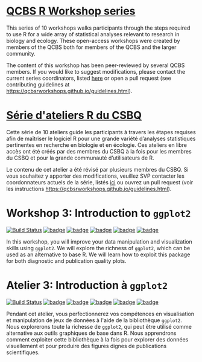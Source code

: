 # [QCBS R Workshop series](https://wiki.qcbs.ca/r)

This series of 10 workshops walks participants through the steps required to use R for a wide array of statistical analyses relevant to research in biology and ecology. These open-access workshops were created by members of the QCBS both for members of the QCBS and the larger community.

The content of this workshop has been peer-reviewed by several QCBS members. If you would like to suggest modifications, please contact the current series coordinators, listed [here](https://wiki.qcbs.ca/r) or open a pull request (see contributing guidelines at https://qcbsrworkshops.github.io/guidelines.html).

# [Série d'ateliers R du CSBQ](https://wiki.qcbs.ca/r)

Cette série de 10 ateliers guide les participants à travers les étapes requises afin de maîtriser le logiciel R pour une grande variété d’analyses statistiques pertinentes en recherche en biologie et en écologie. Ces ateliers en libre accès ont été créés par des membres du CSBQ à la fois pour les membres du CSBQ et pour la grande communauté d’utilisateurs de R.

Le contenu de cet atelier a été révisé par plusieurs membres du CSBQ. Si vous souhaitez y apporter des modifications, veuillez SVP contacter les coordonnateurs actuels de la série, listés [ici](https://wiki.qcbs.ca/r)
ou ouvrez un pull request (voir les instructions https://qcbsrworkshops.github.io/guidelines.html).



# Workshop 3: Introduction to `ggplot2`
[![Build Status](https://img.shields.io/travis/QCBSRworkshops/workshop03/dev?style=flat-square&logo=travis)](https://travis-ci.org/QCBSRworkshops/workshop03)
[![badge](https://img.shields.io/static/v1?style=flat-square&label=repo&message=dev&color=6f42c1&logo=github)](https://github.com/QCBSRworkshops/workshop03)
[![badge](https://img.shields.io/static/v1?style=flat-square&label=wiki&message=03&logo=wikipedia)](https://wiki.qcbs.ca/r_workshop3)
[![badge](https://img.shields.io/static/v1?style=flat-square&label=Slides&message=03&color=red&logo=html5)](https://qcbsrworkshops.github.io/workshop03/workshop03-en/workshop03-en.html)
[![badge](https://img.shields.io/static/v1?style=flat-square&label=Slides&message=03&color=red&logo=adobe-acrobat-reader)](https://qcbsrworkshops.github.io/workshop03/workshop03-en/workshop03-en.pdf)
[![badge](https://img.shields.io/static/v1?style=flat-square&label=script&message=03&color=2a50b8&logo=r)](https://qcbsrworkshops.github.io/workshop03/workshop03-en/workshop03-en.R)

In this workshop, you will improve your data manipulation and visualization skills using `ggplot2`. We will explore the richness of `ggplot2`, which can be used as an alternative to base R. We will learn how to exploit this package for both diagnostic and publication quality plots.


# Atelier 3: Introduction à `ggplot2`

[![Build Status](https://img.shields.io/travis/QCBSRworkshops/workshop03/dev?style=flat-square&logo=travis)](https://travis-ci.org/QCBSRworkshops/workshop03)
[![badge](https://img.shields.io/static/v1?style=flat-square&label=repo&message=dev&color=6f42c1&logo=github)](https://github.com/QCBSRworkshops/workshop03)
[![badge](https://img.shields.io/static/v1?style=flat-square&label=wiki&message=03&logo=wikipedia)](https://wiki.qcbs.ca/r_atelier3)
[![badge](https://img.shields.io/static/v1?style=flat-square&label=Diapos&message=03&color=red&logo=html5)](https://qcbsrworkshops.github.io/workshop03/workshop03-fr/workshop03-fr.html)
[![badge](https://img.shields.io/static/v1?style=flat-square&label=Diapos&message=03&color=red&logo=adobe-acrobat-reader)](https://qcbsrworkshops.github.io/workshop03/workshop03-fr/workshop03-fr.pdf)
[![badge](https://img.shields.io/static/v1?style=flat-square&label=script&message=03&color=2a50b8&logo=r)](https://qcbsrworkshops.github.io/workshop03/workshop03-fr/workshop03-fr.R)

Pendant cet atelier, vous perfectionnerez vos compétences en visualisation et manipulation de jeux de données à l'aide de la bibliothèque `ggplot2`. Nous explorerons toute la richesse de `ggplot2`, qui peut être utilisé comme alternative aux outils graphiques de base dans R. Nous apprendrons comment exploiter cette bibliothèque à la fois pour explorer des données visuellement et pour produire des figures dignes de publications scientifiques.

